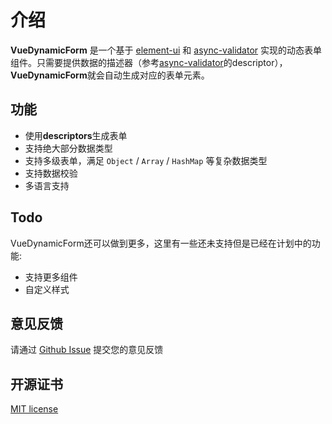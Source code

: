 # 介绍

**VueDynamicForm** 是一个基于 [element-ui](https://element.faas.ele.me/#/zh-CN) 和 [async-validator](https://github.com/yiminghe/async-validator) 实现的动态表单组件。只需要提供数据的描述器（参考[async-validator](https://github.com/yiminghe/async-validator)的descriptor），**VueDynamicForm**就会自动生成对应的表单元素。



## 功能

- 使用**descriptors**生成表单
- 支持绝大部分数据类型
- 支持多级表单，满足 `Object` / `Array` / `HashMap` 等复杂数据类型
- 支持数据校验
- 多语言支持



## Todo

VueDynamicForm还可以做到更多，这里有一些还未支持但是已经在计划中的功能:

- 支持更多组件
- 自定义样式



## 意见反馈

请通过 [Github Issue](https://github.com/chenquincy/vue-dynamic-form/issues) 提交您的意见反馈



## 开源证书

[MIT license](https://tldrlegal.com/license/mit-license)

